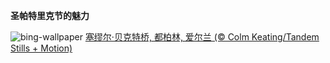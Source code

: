 
**圣帕特里克节的魅力**

![bing-wallpaper](https://www.bing.com/th?id=OHR.BeckettBridge_ZH-CN6206942429_1920x1080.jpg)
[塞缪尔·贝克特桥, 都柏林, 爱尔兰 (© Colm Keating/Tandem Stills + Motion)](https://www.bing.com/search?q=%E5%A1%9E%E7%BC%AA%E5%B0%94%C2%B7%E8%B4%9D%E5%85%8B%E7%89%B9%E6%A1%A5&amp;form=hpcapt&amp;mkt=zh-cn)
  